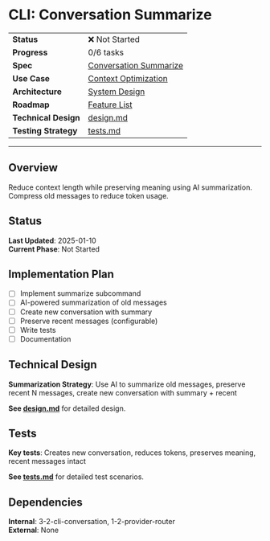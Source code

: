 # CLI: Conversation Summarize

| | |
|---|---|
| **Status** | ❌ Not Started |
| **Progress** | 0/6 tasks |
| **Spec** | [Conversation Summarize](../../../../products/anygpt/specs/anygpt/cli/conversation.md) |
| **Use Case** | [Context Optimization](../../../../products/anygpt/cases/context-optimization.md) |
| **Architecture** | [System Design](../../architecture.md) |
| **Roadmap** | [Feature List](../../roadmap.md) |
| **Technical Design** | [design.md](./design.md) |
| **Testing Strategy** | [tests.md](./tests.md) |

---

## Overview

Reduce context length while preserving meaning using AI summarization. Compress old messages to reduce token usage.

## Status

**Last Updated**: 2025-01-10  
**Current Phase**: Not Started

## Implementation Plan

- [ ] Implement summarize subcommand
- [ ] AI-powered summarization of old messages
- [ ] Create new conversation with summary
- [ ] Preserve recent messages (configurable)
- [ ] Write tests
- [ ] Documentation

## Technical Design

**Summarization Strategy**: Use AI to summarize old messages, preserve recent N messages, create new conversation with summary + recent

**See [design.md](./design.md)** for detailed design.

## Tests

**Key tests**: Creates new conversation, reduces tokens, preserves meaning, recent messages intact

**See [tests.md](./tests.md)** for detailed test scenarios.

## Dependencies

**Internal**: 3-2-cli-conversation, 1-2-provider-router  
**External**: None
